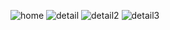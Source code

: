 
![home](https://github.com/user-attachments/assets/f2bdcb02-dd0e-4389-8e2d-d15c8215fe88)
![detail](https://github.com/user-attachments/assets/f70e45a7-3f68-4ffe-a230-511990a4cd0e)
![detail2](https://github.com/user-attachments/assets/7e5b0384-4c4f-4e5d-87a9-9db769db75ad)
![detail3](https://github.com/user-attachments/assets/95ecdc6b-d00c-4c45-b3b5-c5f171dd780a)


